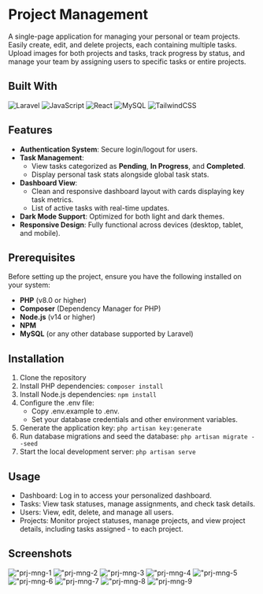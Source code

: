 # Project Management
A single-page application for managing your personal or team projects. Easily create, edit, and delete projects, each containing multiple tasks. Upload images for both projects and tasks, track progress by status, and manage your team by assigning users to specific tasks or entire projects.

## Built With

![Laravel](https://img.shields.io/badge/laravel-%23FF2D20.svg?style=for-the-badge&logo=laravel&logoColor=white)
![JavaScript](https://img.shields.io/badge/javascript-%23323330.svg?style=for-the-badge&logo=javascript&logoColor=%23F7DF1E)
![React](https://img.shields.io/badge/react-%2320232a.svg?style=for-the-badge&logo=react&logoColor=%2361DAFB)
![MySQL](https://img.shields.io/badge/mysql-4479A1.svg?style=for-the-badge&logo=mysql&logoColor=white)
![TailwindCSS](https://img.shields.io/badge/tailwindcss-%2338B2AC.svg?style=for-the-badge&logo=tailwind-css&logoColor=white)

## Features
- **Authentication System**: Secure login/logout for users.
- **Task Management**:
  - View tasks categorized as **Pending**, **In Progress**, and **Completed**.
  - Display personal task stats alongside global task stats.
- **Dashboard View**:
  - Clean and responsive dashboard layout with cards displaying key task metrics.
  - List of active tasks with real-time updates.
- **Dark Mode Support**: Optimized for both light and dark themes.
- **Responsive Design**: Fully functional across devices (desktop, tablet, and mobile).

## Prerequisites

Before setting up the project, ensure you have the following installed on your system:

- **PHP** (v8.0 or higher)
- **Composer** (Dependency Manager for PHP)
- **Node.js** (v14 or higher)
- **NPM**
- **MySQL** (or any other database supported by Laravel)

## Installation
1. Clone the repository
2. Install PHP dependencies: ```composer install```
3. Install Node.js dependencies: ```npm install```
4. Configure the .env file:
    - Copy .env.example to .env.
    - Set your database credentials and other environment variables.
5. Generate the application key: ```php artisan key:generate```
6. Run database migrations and seed the database: ```php artisan migrate --seed```
7. Start the local development server: ```php artisan serve```

## Usage
- Dashboard: Log in to access your personalized dashboard.
- Tasks: View task statuses, manage assignments, and check task details.
- Users: View, edit, delete, and manage all users.
- Projects: Monitor project statuses, manage projects, and view project details, including tasks assigned - to each project.

## Screenshots
!["prj-mng-1](images/prj-mng-1.png "prj-mng-1")
!["prj-mng-2](images/prj-mng-2.png "prj-mng-2")
!["prj-mng-3](images/prj-mng-3.png "prj-mng-3")
!["prj-mng-4](images/prj-mng-4.png "prj-mng-4")
!["prj-mng-5](images/prj-mng-5.png "prj-mng-5")
!["prj-mng-6](images/prj-mng-6.png "prj-mng-6")
!["prj-mng-7](images/prj-mng-7.png "prj-mng-7")
!["prj-mng-8](images/prj-mng-8.png "prj-mng-8")
!["prj-mng-9](images/prj-mng-9.png "prj-mng-9")
